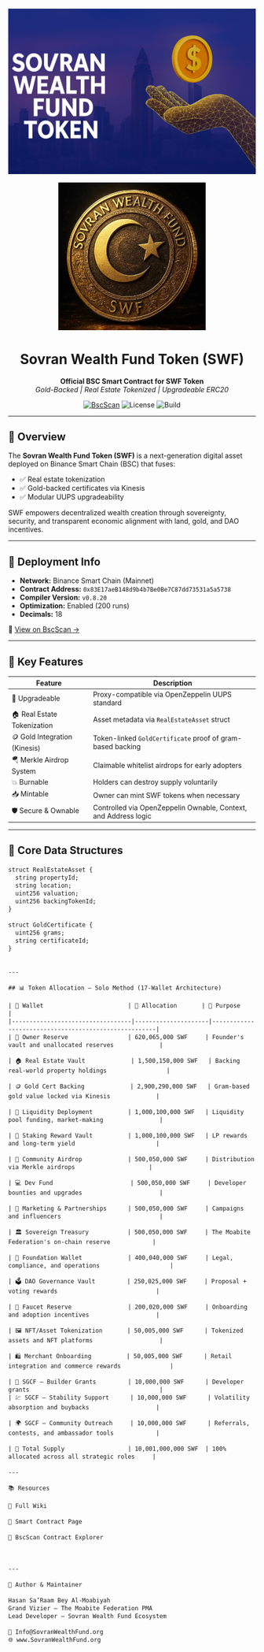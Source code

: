 <p align="center">
  <img src="./file_0000000044fc61fdbe7fbb0ef22c31b4.png" alt="SWFToken Banner">
</p>

<p align="center">
  <img src="https://github.com/The-Moabite-Federation/swf-token/raw/main/Images/SWFToken_Official_Image.png" width="300" alt="Sovran Wealth Fund Token Logo"/>
</p>

<h1 align="center">Sovran Wealth Fund Token (SWF)</h1>
<p align="center">
  <strong>Official BSC Smart Contract for SWF Token</strong><br>
  <em>Gold-Backed | Real Estate Tokenized | Upgradeable ERC20</em>
</p>

<p align="center">
  <a href="https://bscscan.com/token/0x83E17aeB148d9b4b7Be0Be7C87dd73531a5a5738"><img alt="BscScan" src="https://img.shields.io/badge/Verified%20on-BscScan-brightgreen.svg?style=flat-square"></a>
  <img alt="License" src="https://img.shields.io/badge/License-EPL_1.0-blue.svg?style=flat-square">
  <img alt="Build" src="https://img.shields.io/badge/Build-Passing-brightgreen.svg?style=flat-square">
</p>

---

## 🔹 Overview

The **Sovran Wealth Fund Token (SWF)** is a next-generation digital asset deployed on Binance Smart Chain (BSC) that fuses:

- ✅ Real estate tokenization  
- ✅ Gold-backed certificates via Kinesis  
- ✅ Modular UUPS upgradeability  

SWF empowers decentralized wealth creation through sovereignty, security, and transparent economic alignment with land, gold, and DAO incentives.

---

## 🚀 Deployment Info

- **Network:** Binance Smart Chain (Mainnet)  
- **Contract Address:** `0x83E17aeB148d9b4b7Be0Be7C87dd73531a5a5738`  
- **Compiler Version:** `v0.8.20`  
- **Optimization:** Enabled (200 runs)  
- **Decimals:** 18  

📎 [View on BscScan →](https://bscscan.com/token/0x83E17aeB148d9b4b7Be0Be7C87dd73531a5a5738)

---

## 🔐 Key Features

| Feature                         | Description                                                                 |
|----------------------------------|-----------------------------------------------------------------------------|
| 🔁 Upgradeable                   | Proxy-compatible via OpenZeppelin UUPS standard                            |
| 🏠 Real Estate Tokenization     | Asset metadata via `RealEstateAsset` struct                                |
| 🪙 Gold Integration (Kinesis)   | Token-linked `GoldCertificate` proof of gram-based backing                 |
| 🪂 Merkle Airdrop System        | Claimable whitelist airdrops for early adopters                            |
| 💥 Burnable                     | Holders can destroy supply voluntarily                                     |
| 📥 Mintable                     | Owner can mint SWF tokens when necessary                                   |
| 🛡️ Secure & Ownable            | Controlled via OpenZeppelin Ownable, Context, and Address logic            |

---

## 🧱 Core Data Structures

```solidity
struct RealEstateAsset {
  string propertyId;
  string location;
  uint256 valuation;
  uint256 backingTokenId;
}

struct GoldCertificate {
  uint256 grams;
  string certificateId;
}


---

## 📊 Token Allocation — Solo Method (17-Wallet Architecture)

| 🏦 Wallet                        | 🧾 Allocation       | 🎯 Purpose                                           |
|----------------------------------|---------------------|------------------------------------------------------|
| 👑 Owner Reserve                 | 620,065,000 SWF     | Founder's vault and unallocated reserves             |

| 🏠 Real Estate Vault             | 1,500,150,000 SWF   | Backing real-world property holdings                 |

| 🪙 Gold Cert Backing             | 2,900,290,000 SWF   | Gram-based gold value locked via Kinesis             |

| 🌊 Liquidity Deployment          | 1,000,100,000 SWF   | Liquidity pool funding, market-making                |

| 🎁 Staking Reward Vault          | 1,000,100,000 SWF   | LP rewards and long-term yield                       |

| 📡 Community Airdrop             | 500,050,000 SWF     | Distribution via Merkle airdrops                     |

| 💻 Dev Fund                      | 500,050,000 SWF     | Developer bounties and upgrades                      |

| 📣 Marketing & Partnerships      | 500,050,000 SWF     | Campaigns and influencers                            |

| 🏛️ Sovereign Treasury           | 500,050,000 SWF     | The Moabite Federation's on-chain reserve            |

| 🧱 Foundation Wallet             | 400,040,000 SWF     | Legal, compliance, and operations                    |

| 🗳️ DAO Governance Vault         | 250,025,000 SWF     | Proposal + voting rewards                            |

| 🚰 Faucet Reserve                | 200,020,000 SWF     | Onboarding and adoption incentives                   |

| 🖼️ NFT/Asset Tokenization       | 50,005,000 SWF      | Tokenized assets and NFT platforms                   |

| 🛍️ Merchant Onboarding          | 50,005,000 SWF      | Retail integration and commerce rewards              |

| 🚀 SGCF – Builder Grants         | 10,000,000 SWF      | Developer grants                                     |
| 💹 SGCF – Stability Support      | 10,000,000 SWF      | Volatility absorption and buybacks                   |

| 🌍 SGCF – Community Outreach     | 10,000,000 SWF      | Referrals, contests, and ambassador tools            |

| 🧾 Total Supply                  | 10,001,000,000 SWF  | 100% allocated across all strategic roles     |

---

📚 Resources

📘 Full Wiki

🧠 Smart Contract Page

📑 BscScan Contract Explorer



---

👤 Author & Maintainer

Hasan Sa’Raam Bey Al-Moabiyah
Grand Vizier – The Moabite Federation PMA
Lead Developer – Sovran Wealth Fund Ecosystem

📧 Info@SovranWealthFund.org 
🌐 www.SovranWealthFund.org
